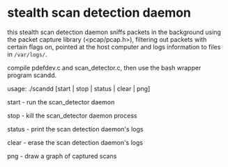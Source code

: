 stealth scan detection daemon
=====================

this stealth scan detection daemon sniffs packets in the background using the packet
capture library (<pcap/pcap.h>), filtering out packets with certain flags on, pointed
at the host computer and logs information to files in ```/var/logs/```.

compile pdefdev.c and scan_detector.c, then use the bash wrapper program scandd.

usage: ./scandd [start | stop | status | clear | png]

start - run the scan_detector daemon

stop - kill the scan_detector daemon process

status - print the scan detection daemon's logs

clear - erase the scan detection daemon's logs

png - draw a graph of captured scans
